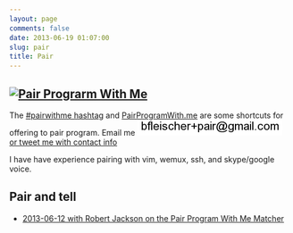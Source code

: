 ```yaml
---
layout: page
comments: false
date: 2013-06-19 01:07:00
slug: pair
title: Pair
---
```


<section class="content">

## [![Pair Prograrm With Me](http://www.pairprogramwith.me/badge.png 'Pair Program With Me')](http://www.pairprogramwith.me/)

The [#pairwithme hashtag](https://twitter.com/search?q=%23pairwithme) and [PairProgramWith.me](http://www.pairprogramwith.me/) are some shortcuts for offering to pair program.  Email me <img src="/images/email_pair.png" title="email pair address" alt="email pair address"> <a href="https://twitter.com/intent/tweet?text=%23pairwithme%20%40{{ site.author.twitter }}" target="_blank"> or tweet me with contact info</a>

I have have experience pairing with vim, wemux, ssh, and skype/google voice.

## Pair and tell

* [2013-06-12 with Robert Jackson on the Pair Program With Me Matcher](https://github.com/rubyrogues/ppwm-matcher/)

<div id="pairing"></div>
<script>
(function($) {
    var config = {
        'key' : "0AqHUOZcVEj_XdE5SMzBKSWhINjVtTlh2b0JjUFp4OEE",
        'fields' : [
                'appointments',
                 'link',
                 'pair',
                 'description'
        ],
        'target' : '#pairing'
    };

    config.url = "https://spreadsheets.google.com/feeds/list/" + config.key + "/od6/public/values?alt=json";

    var parse_entry = function(entry, fields, callback) {
      that = this;
      that.columns = [];
      $.each(fields, function(index, field) {
        this.field_name = "gsx$" + field;
        this.cell = entry[this.field_name]["$t"];
        that.columns.push(this.cell);
      });
      return callback(that.columns);
    };
    
    var parse_entries = function(entries, fields, callback) {
      that = this;
      that.html = "";;
      $.each(entries, function(index, entry) {
        that.html += parse_entry(entry, fields, callback);
      });
      return that.html;
    }

    var build_table_row = function(columns) {
      var that = this;
      that.row = "<tr>";
      $.each(columns, function(index, column) {
        that.row += "<td>" + column + "</td>";
       
      });
      that.row += "</tr>";
      return that.row;
    };
    
    var build_table_html = function(config, entries) {
      this.html = "<table border='1'>" +
          build_table_row(config.fields) +
          parse_entries(entries, config.fields, build_table_row) +
          "</table>";
      return this.html;
    };
    
    /* var entries = data.feed.entry; */
    var display_html = function(config, entries) {
      this.html = build_table_html(config, entries);
      this.target = $(config.target);
      $(this.target).html(html);
    }

    var fetch_data = function(config, callback) {
      $.getJSON( config.url, function( json ) {
        this.entries = json.feed.entry;
        callback(config, this.entries);
      });
    };

    fetch_data(config, display_html);
    
})(jQuery);
</script>
</section>
